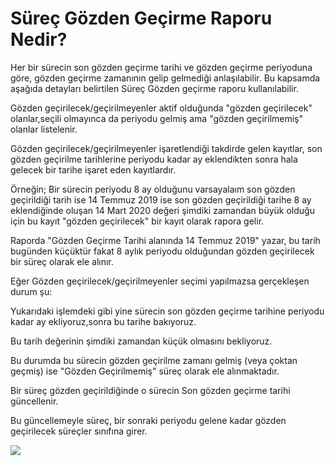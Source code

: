 # Süreç Gözden Geçirme Raporu Nedir?

 Her bir sürecin son gözden geçirme tarihi ve gözden geçirme periyoduna göre, gözden geçirme zamanının gelip gelmediği anlaşılabilir. Bu kapsamda aşağıda detayları belirtilen Süreç Gözden geçirme raporu kullanılabilir.

Gözden geçirilecek/geçirilmeyenler aktif olduğunda "gözden geçirilecek" olanlar,seçili olmayınca da periyodu gelmiş ama "gözden geçirilmemiş" olanlar listelenir.

Gözden geçirilecek/geçirilmeyenler işaretlendiği takdirde gelen kayıtlar, son gözden geçirilme tarihlerine periyodu kadar ay eklendikten sonra hala gelecek bir tarihe işaret eden kayıtlardır.

Örneğin; Bir sürecin periyodu 8 ay olduğunu varsayalaım son gözden geçirildiği tarih ise 14 Temmuz 2019 ise son gözden geçirildiği tarihe 8 ay eklendiğinde oluşan 14 Mart 2020 değeri şimdiki zamandan büyük olduğu için bu kayıt "gözden geçirilecek" bir kayıt olarak rapora gelir.

Raporda "Gözden Geçirme Tarihi alanında 14 Temmuz 2019" yazar, bu tarih bugünden küçüktür fakat 8 aylık periyodu olduğundan gözden geçirilecek bir süreç olarak ele alınır.

Eğer Gözden geçirilecek/geçirilmeyenler seçimi yapılmazsa gerçekleşen durum şu:

Yukarıdaki işlemdeki gibi yine sürecin son gözden geçirme tarihine periyodu kadar ay ekliyoruz,sonra bu tarihe bakıyoruz.

Bu tarih değerinin şimdiki zamandan küçük olmasını bekliyoruz.

Bu durumda bu sürecin gözden geçirilme zamanı gelmiş (veya çoktan geçmiş) ise "Gözden Geçirilmemiş" süreç olarak ele alınmaktadır.

Bir süreç gözden geçirildiğinde o sürecin Son gözden geçirme tarihi güncellenir.

Bu güncellemeyle süreç, bir sonraki periyodu gelene kadar gözden geçirilecek süreçler sınıfına girer.

![](https://docsbimser.blob.core.windows.net/imagecontainer/1-07ea8c6a-c4db-44e8-b809-a5a18ea5aabf.png)